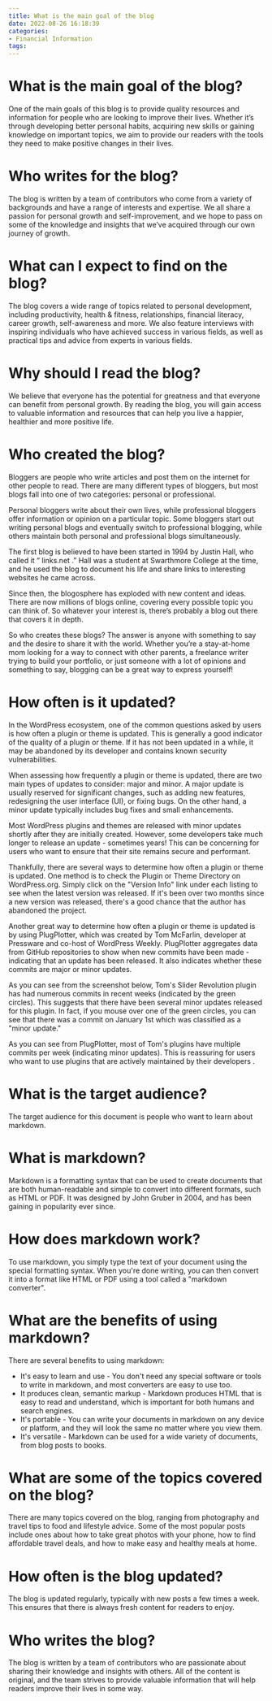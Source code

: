 ```yaml
---
title: What is the main goal of the blog 
date: 2022-08-26 16:18:39
categories:
- Financial Information
tags:
---
```



#  What is the main goal of the blog? 

One of the main goals of this blog is to provide quality resources and information for people who are looking to improve their lives. Whether it’s through developing better personal habits, acquiring new skills or gaining knowledge on important topics, we aim to provide our readers with the tools they need to make positive changes in their lives.

# Who writes for the blog? 

The blog is written by a team of contributors who come from a variety of backgrounds and have a range of interests and expertise. We all share a passion for personal growth and self-improvement, and we hope to pass on some of the knowledge and insights that we’ve acquired through our own journey of growth.

# What can I expect to find on the blog? 

The blog covers a wide range of topics related to personal development, including productivity, health & fitness, relationships, financial literacy, career growth, self-awareness and more. We also feature interviews with inspiring individuals who have achieved success in various fields, as well as practical tips and advice from experts in various fields.

# Why should I read the blog? 

We believe that everyone has the potential for greatness and that everyone can benefit from personal growth. By reading the blog, you will gain access to valuable information and resources that can help you live a happier, healthier and more positive life.

#  Who created the blog? 
Bloggers are people who write articles and post them on the internet for other people to read. There are many different types of bloggers, but most blogs fall into one of two categories: personal or professional.

Personal bloggers write about their own lives, while professional bloggers offer information or opinion on a particular topic. Some bloggers start out writing personal blogs and eventually switch to professional blogging, while others maintain both personal and professional blogs simultaneously.

The first blog is believed to have been started in 1994 by Justin Hall, who called it “ links.net .” Hall was a student at Swarthmore College at the time, and he used the blog to document his life and share links to interesting websites he came across.

Since then, the blogosphere has exploded with new content and ideas. There are now millions of blogs online, covering every possible topic you can think of. So whatever your interest is, there’s probably a blog out there that covers it in depth.

So who creates these blogs? The answer is anyone with something to say and the desire to share it with the world. Whether you’re a stay-at-home mom looking for a way to connect with other parents, a freelance writer trying to build your portfolio, or just someone with a lot of opinions and something to say, blogging can be a great way to express yourself!

#  How often is it updated? 
In the WordPress ecosystem, one of the common questions asked by users is how often a plugin or theme is updated. This is generally a good indicator of the quality of a plugin or theme. If it has not been updated in a while, it may be abandoned by its developer and contains known security vulnerabilities.

When assessing how frequently a plugin or theme is updated, there are two main types of updates to consider: major and minor. A major update is usually reserved for significant changes, such as adding new features, redesigning the user interface (UI), or fixing bugs. On the other hand, a minor update typically includes bug fixes and small enhancements.

Most WordPress plugins and themes are released with minor updates shortly after they are initially created. However, some developers take much longer to release an update - sometimes years! This can be concerning for users who want to ensure that their site remains secure and performant.

Thankfully, there are several ways to determine how often a plugin or theme is updated. One method is to check the Plugin or Theme Directory on WordPress.org. Simply click on the "Version Info" link under each listing to see when the latest version was released. If it's been over two months since a new version was released, there's a good chance that the author has abandoned the project.

Another great way to determine how often a plugin or theme is updated is by using PlugPlotter, which was created by Tom McFarlin, developer at Pressware and co-host of WordPress Weekly. PlugPlotter aggregates data from GitHub repositories to show when new commits have been made - indicating that an update has been released. It also indicates whether these commits are major or minor updates.

As you can see from the screenshot below, Tom's Slider Revolution plugin has had numerous commits in recent weeks (indicated by the green circles). This suggests that there have been several minor updates released for this plugin. In fact, if you mouse over one of the green circles, you can see that there was a commit on January 1st which was classified as a "minor update."

 

  
  As you can see from PlugPlotter, most of Tom's plugins have multiple commits per week (indicating minor updates). This is reassuring for users who want to use plugins that are actively maintained by their developers .

#  What is the target audience? 

The target audience for this document is people who want to learn about markdown.

# What is markdown? 

Markdown is a formatting syntax that can be used to create documents that are both human-readable and simple to convert into different formats, such as HTML or PDF. It was designed by John Gruber in 2004, and has been gaining in popularity ever since.

# How does markdown work? 

To use markdown, you simply type the text of your document using the special formatting syntax. When you're done writing, you can then convert it into a format like HTML or PDF using a tool called a "markdown converter".

# What are the benefits of using markdown? 

There are several benefits to using markdown: 

- It's easy to learn and use - You don't need any special software or tools to write in markdown, and most converters are easy to use too. 
- It produces clean, semantic markup - Markdown produces HTML that is easy to read and understand, which is important for both humans and search engines. 
- It's portable - You can write your documents in markdown on any device or platform, and they will look the same no matter where you view them. 
- It's versatile - Markdown can be used for a wide variety of documents, from blog posts to books.

#  What are some of the topics covered on the blog?

There are many topics covered on the blog, ranging from photography and travel tips to food and lifestyle advice. Some of the most popular posts include ones about how to take great photos with your phone, how to find affordable travel deals, and how to make easy and healthy meals at home.

# How often is the blog updated?

The blog is updated regularly, typically with new posts a few times a week. This ensures that there is always fresh content for readers to enjoy.

# Who writes the blog?

The blog is written by a team of contributors who are passionate about sharing their knowledge and insights with others. All of the content is original, and the team strives to provide valuable information that will help readers improve their lives in some way.